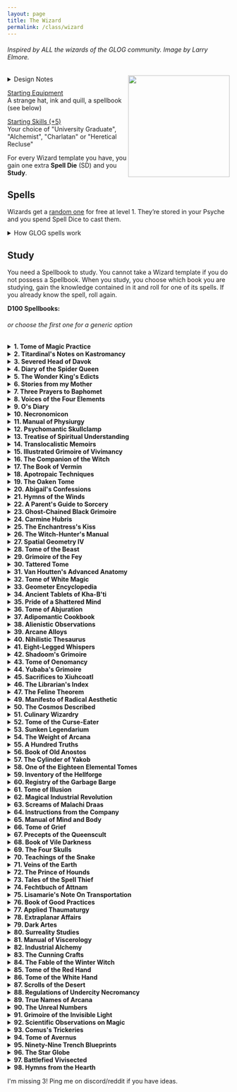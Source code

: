 ```yaml
---
layout: page
title: The Wizard
permalink: /class/wizard
---
```


###### Inspired by ALL the wizards of the GLOG community. Image by Larry Elmore.

<img align="right" width=230px src="https://images.squarespace-cdn.com/content/v1/5bd88db093a6320f071b1a50/1623279068059-0ATKUP72UNE2HHN5NUUD/Intro_Dragon114_Witch.jpg">

<details markdown="1">
<summary>Design Notes</summary>
Inspired by my templateless [Priest](/class/priest) class, I wanted to deconstruct the GLOG wizard into more edible bites for my players. This version does that by focusing on one concept only: spellbooks. It's also designed to easily blend with the exploration aspect of the game by allowing me to add spellbooks to dungeon loots and make them instantly desirable even if the party's wizard already has one. Most of all, it's my homage to what drew me to the GLOG to begin with: the literal hundreds of wizard classes! Most of the spellbooks described below are direct conversions of my favorites among them.

This class is more fun if the players can find spellbooks either in dungeons, libraries or by hunting wizards.

So how is this wizard different from the aforementioned priest? It sure does look identical! Well no. First, the wizard gains SD every level and can do whatever it wants with them, while the priest gains SD each time it matches a certain condition and can only cast each of its spells once per day. Second, the priest chooses a new sacrament at every level, while the wizard is stuck with its starting spellbook unless it finds new ones in its adventures. The wizard can also spend Treasures to study more spells even when they are not leveling up. In the end, the priest will have fewer spells, but a potentially unlimited amount of Spell Dice, while the wizard will have 4 Spell Dice and a potentially unlimited amount of spells. Multiclassing as a Priest and a Wizard is heretical.
</details>

<ins>Starting Equipment</ins><br>
A strange hat, ink and quill, a spellbook (see below)

<ins>Starting Skills (+5)</ins><br>
Your choice of "University Graduate", "Alchemist", "Charlatan" or "Heretical Recluse"

For every Wizard template you have, you gain one extra **Spell Die** (SD) and you **Study**. 

## Spells
Wizards get a [random one](/list/spells) for free at level 1. They’re stored in your Psyche and you spend Spell Dice to cast them.
<details markdown="1">
<summary>How GLOG spells work</summary>
<ins>Spell Dice (SD)</ins><br>
You get 1 per Wizard template. They are D6s.

Whenever you cast a spell, you choose how many SD to invest into it. The result of the spell depends on the number of [dice] and their [sum].

If a SD rolls a 1, 2 or 3, you don’t lose it. Otherwise, you lose it until you get a night of sleep. You can’t cast without SD.

Every time you roll doubles you get closer to *Catastrophe*.

<ins>Catastrophe</ins><br>
Every time you roll doubles you gain 1 *Doom Point*. Roll a D20. If you roll equal to or below your doom score, you trigger a [catastrophe](/list/spell-catastrophe). Triples give 3 Points, and Quadruples, 6 points.
</details>

## Study
You need a Spellbook to study. You cannot take a Wizard template if you do not possess a Spellbook. When you study, you choose which book you are studying, gain the knowledge contained in it and roll for one of its spells. If you already know the spell, roll again.

**D100 Spellbooks:**
###### or choose the first one for a generic option

<details markdown="1">
<summary><b>1. Tome of Magic Practice</b></summary>
&nbsp;&nbsp;&nbsp;&nbsp;&nbsp; *A mass-produced folio with chipped edges passed-down by students.*
- You receive an official license to practice magic in public.
- You can create candlelight from your fingertips.
- Roll 1D4, you gain the following spell: 1. [Maleficence](/2020/11/13/maleficence/), 2. [Second Sight](/2020/11/12/second-sight/), 3. [Shroud](/2020/11/13/shroud/), 4. [Thaumaturgy](/2020/11/13/thaumaturgy/)
</details>

<details markdown="1">
<summary><b>2. Titardinal's Notes on Kastromancy</b></summary>
&nbsp;&nbsp;&nbsp;&nbsp;&nbsp; *Loosely-bound notes and floor plans with love poems written in the margins.*
- Holds the deed of an abandoned tower in a location of the referee's choice.
- For each time you studied this book, you can recreate a dungeon trap you have overcome in a building you own.
- Roll 1D4, you gain the following spell: 1. [Kastromancy](/2020/11/13/kastromancy/), 2. [Portal](/2020/11/13/portal/), 3. [Possess Castle](/2020/11/13/possess-castle/), 4. [Voluminous Equivalence](/2020/11/13/voluminous-equivalence/)
###### *of [Sky-Blind Spire](http://blog.trilemma.com/2016/04/the-sky-blind-spire.html) fame.*
</details>

<details markdown="1">
<summary><b>3. Severed Head of Davok</b></summary>
&nbsp;&nbsp;&nbsp;&nbsp;&nbsp; *Cumbersome, horrible and gray. Like human features on an elephant's skull.*
- You can cause blood or other bodily fluids to appear on things by touching them. You can delay this appearance for up to an hour.
- You can feed one of your followers to Davok and gain as many bonus Spell Dice as times you have studied this book. These dice do not come back when used.
- Roll 1D4, you gain the following spell: 1. [Call of the Rat](/2020/11/12/call-of-the-animal/), 2. [Miasma](/2020/11/12/miasma/), 3. [Petition Davok](/2020/11/12/petition/), 4. [Pyrokinesis](/2020/11/13/pyrokinesis/)
###### *of [Lair of the Lamb](http://goblinpunch.blogspot.com/2020/04/lair-of-lamb-final.html) fame.*
</details>

<details markdown="1">
<summary><b>4. Diary of the Spider Queen</b></summary>
&nbsp;&nbsp;&nbsp;&nbsp;&nbsp; *Semi-translucent pages bound in black chitin. The text is embroidered*
- You can speak with spiders.
- Each time you study this book, you can produce a new silk piece of clothing. Each can be destroyed to succeed on a stealth, climb or dodge roll.
- Roll 1D4, you gain the following spell: 1. [Arachnomorph](/2020/11/12/animorph/), 2. [Bestow Spider Aspect](/2020/11/12/bestow-aspect/), 3. [Tarantella](/2020/11/12/tanrantella/), 4. [Web](/2020/11/12/web/)
###### *Inspired by [Marvels & Malisons](https://www.drivethrurpg.com/product/211911/Marvels--Malisons)'s Arachnomorphosis.*
</details>

<details markdown="1">
<summary><b>5. The Wonder King's Edicts</b></summary>
&nbsp;&nbsp;&nbsp;&nbsp;&nbsp; *Three slabs of pink marble engraved in tiny faded cuneiform.*
- You have learned to smell and detect the subtle fragrances of curses.
- For each time you studied this book, you can trap a curse you have overcome in a clay tablet. Breaking the tablet releases the curse upon the breaker.
- Roll 1D4, you gain the following spell: 1. [Amulet of the Open Hand](/2020/11/13/amulet-of-the-open-hand/), 2. [Heka Mirror](/2020/11/13/heka-mirror/), 3. [Seal of Retribution](/2020/11/13/seal-of-retribution/), 4. [Seal of the Wonder King](/2020/11/13/seal-of-the-wonder-king/)
###### *Inspired by [Marvels & Malisons](https://www.drivethrurpg.com/product/211911/Marvels--Malisons)'s Apotropaism.*
</details>

<details markdown="1">
<summary><b>6. Stories from my Mother</b></summary>
&nbsp;&nbsp;&nbsp;&nbsp;&nbsp; *Painted geese, children and frogs illustrate the cover. Pocket sized.*
- You become [skilled](/2020/11/09/base-rules/#stats--skills) (+5) in "Cooking".
- Each time you study this book, you learn the location of a hidden cabin in an area of your choice. One of Mother's friends lives there. They can provide shelter and trade potions.
- Roll 1D4, you gain the following spell: 1. [Sky-Blind Curse](/2020/11/13/curse-of-sky-blindness/), 2. [Steeped Stones](/2020/11/13/steeped-stones/), 3. [Tune of the Yondkin](/2020/11/13/tune-of-the-yondkind/), 4. [Witchmark](/2020/11/13/witchmark/)
###### *Inspired by [Marvels & Malisons](https://www.drivethrurpg.com/product/211911/Marvels--Malisons)'s Cunning Craft.*
</details>

<details markdown="1">
<summary><b>7. Three Prayers to Baphomet</b></summary>
&nbsp;&nbsp;&nbsp;&nbsp;&nbsp; *Dark leather bound in bronze. Penned in blood.*
- You can speak backward, a language only understood by exorcists and divine creatures.
- Each time you study this book, increase all of your skills by 1, or become skilled (+5) in a skill you don't know. However, any time you roll a 6 on any dice, you take 2 points of damage.
- Roll 1D4, you gain the following spell: 1. [Circle of Protection](/2020/11/12/circle-of-protection/), 2. [Conjure](/2020/11/12/conjure/), 3. [Death Contract](/2020/11/12/death-contract/), 4. [Petition](/2020/11/12/petition/)
###### *Inspired by [Wonders & Wickedness](https://www.drivethrurpg.com/product/145647/Wonder--Wickedness)'s Diabolism.*
</details>

<details markdown="1">
<summary><b>8. Voices of the Four Elements</b></summary>
&nbsp;&nbsp;&nbsp;&nbsp;&nbsp; *Adorned with four gems, its cover is made of gold.*
- You can politely ask dirt and water to leave clothes and hair, and can play wind instruments from afar.
- Each time you study this book, you increase your movement stat by 1 (up to 10).
- Roll 1D4, you gain the following spell: 1. [Pyrokinesis](/2020/11/13/pyrokinesis/), 2. [Rockspeech](/2020/11/13/rockspeech/), 3. [Seduce Water](/2020/11/13/seduce-water/), 4. [Stormspeech](/2020/11/13/stormspeech/)
###### *Inspired by [Wonders & Wickedness](https://www.drivethrurpg.com/product/145647/Wonder--Wickedness)'s Elementalism.*
</details>

<details markdown="1">
<summary><b>9. O's Diary</b></summary>
&nbsp;&nbsp;&nbsp;&nbsp;&nbsp; *Elegant in its lack of features. Brown leather. Locked.*
- You become [skilled](/2020/11/09/base-rules/#stats--skills) (+5) in "Ropes".
- Each time you study this book, you find new ways to attach objects and gain 1 inventory slot.
- Roll 1D4, you gain the following spell: 1. [A Rope Is Always Handy](/2020/11/13/a-rope-is-always-handy/), 2. [Length of a String](/2020/11/13/lenght-of-a-string/), 3. [Rope Bind](/2020/11/13/rope-bind/), 4. [The Rope Trick](/2020/11/13/the-rope-trick/)
###### *Inspired by [Marvels & Malisons](https://www.drivethrurpg.com/product/211911/Marvels--Malisons)'s Rope Tricks.*
</details>

<details markdown="1">
<summary><b>10. Necronomicon</b></summary>
&nbsp;&nbsp;&nbsp;&nbsp;&nbsp; *Obviously bound in human skin. Held shut by a skeletal hand.*
- Getting wounded does not make you fall unconscious. Medical care does not heal your Wounds.
- Each time you study this book, you remove 5 wounds from yourself.
- Roll 1D4, you gain the following spell: 1. [Death's Scythe](/2020/11/13/deaths-scythe/), 2. [Lichcrat](/2020/11/13/lichcraft/), 3. [Soul Transfer](/2020/11/13/souls-transfer/), 4. [Transmigration](/2020/11/13/transmigration/)
###### *Inspired by [Wonders & Wickedness](https://www.drivethrurpg.com/product/145647/Wonder--Wickedness)'s Necromancy.*
</details>

<details markdown="1">
<summary><b>11. Manual of Physiurgy</b></summary>
&nbsp;&nbsp;&nbsp;&nbsp;&nbsp; *Compiled by generations of midwives. Smells sweet.*
- You receive an official license to practice medicine.
- For each time you studied this book, you can succeed on one roll to help stabilize a [dying friend](/2020/11/09/base-rules/#dying--healing).
- Roll 1D4, you gain the following spell: 1. [Milk and Honey](/2020/11/13/milk-and-honey/), 2. [Poppy's Milk](/2020/11/13/poppys-milk/), 3. [Potpourri](/2020/11/13/potpourri/), 4. [Salvific Apport](/2020/11/13/salvific-apport/)
###### *Inspired by [Marvels & Malisons](https://www.drivethrurpg.com/product/211911/Marvels--Malisons)'s Physiurgy.*
</details>

<details markdown="1">
<summary><b>12. Psychomantic Skullclamp</b></summary>
&nbsp;&nbsp;&nbsp;&nbsp;&nbsp; *Metallic and cold headband. Text projected in the mind.*
- You can communicate telepathically with people you can see. Works one way only.
- Each time you study this book, choose a mundane item in your inventory. You can create an invisible, psychic, remotely controlled version of it once per day for 10 minutes.
- Roll 1D4, you gain the following spell: 1. [Command](/2020/11/13/command/), 2. [Comprehension](/2020/11/13/comprehension/), 3. [Fascinating Gaze](/2020/11/13/fascinating-gaze/), 4. [Telekinetic Burst](/2020/11/13/telekinetic-burst/)
###### *Inspired by [Wonders & Wickedness](https://www.drivethrurpg.com/product/145647/Wonder--Wickedness)'s Psychomancy.*
</details>

<details markdown="1">
<summary><b>13. Treatise of Spiritual Understanding</b></summary>
&nbsp;&nbsp;&nbsp;&nbsp;&nbsp; *Salmon-pink and trimmed in iridescent metal. Perfectly square.*
- You sleep with your eyes open.
- For each time you studied this book, you gain one extra SD while you are drugged or poisoned.
- Roll 1D4, you gain the following spell: 1. [Astral Projection](/2020/11/13/astral-projection/), 2. [Conduit](/2020/11/13/conduit/), 3. [Reality Shift](/2020/11/13/reality-shift/), 4. [Second Sight](/2020/11/12/second-sight/)
###### *Inspired by [Wonders & Wickedness](https://www.drivethrurpg.com/product/145647/Wonder--Wickedness)'s Spiritualism.*
</details>

<details markdown="1">
<summary><b>14. Translocalistic Memoirs</b></summary>
&nbsp;&nbsp;&nbsp;&nbsp;&nbsp; *The size of a medallion. Opens as big as a grimoire.*
- You know from sight if a portal leads nearby, far, or to another dimension.
- Each time you study this book, note the location. You can make a 1 hour ritual to teleport you and ten people holding your hands back there once.
- Roll 1D4, you gain the following spell: 1. [Transmit Breath](/2020/11/13/transmit-breath/), 2. [Revisitation](/2020/11/13/revisitation/), 3. [Recall](/2020/11/13/recall/), 4. [Spatial Coincidence](/2020/11/13/spatial-coincidence/)
###### *Inspired by [Wonders & Wickedness](https://www.drivethrurpg.com/product/145647/Wonder--Wickedness)'s Translocation.*
</details>

<details markdown="1">
<summary><b>15. Illustrated Grimoire of Vivimancy</b></summary>
&nbsp;&nbsp;&nbsp;&nbsp;&nbsp; *A frog's skin is stretched across the cover. Crudely bound.*
- You become [skilled](/2020/11/09/base-rules/#stats--skills) (+5) in "Biology". You gain a pet of your choice no bigger than a cat.
- For each time you studied this book, if you have a pet, you can give it a feature from another mundane animal.
- Roll 1D4, you gain the following spell: 1. [Genoplasm](/2020/11/13/genoplasm/), 2. [Totem](/2020/11/13/totem/), 3. [Transcendence](/2020/11/13/transcendence/), 4. [Vitalize](/2020/11/13/vitalize/)
###### *Inspired by [Wonders & Wickedness](https://www.drivethrurpg.com/product/145647/Wonder--Wickedness)'s Vivimancy.*
</details>

<details markdown="1">
<summary><b>16. The Companion of the Witch</b></summary>
&nbsp;&nbsp;&nbsp;&nbsp;&nbsp; *Two cat eyes open from the cover when the book is held.*
- Roll a [random spell](/list/spells). It becomes your sentient familiar in the shape of any tiny creature you like. That creature is now part of your entourage and can cast itself with 1 SD once per Day. You don’t know the spell yourself, but you can always lend some of your SD to your familiar to boost its power. Be careful! You share your Doom points with it. <br><br>Your familiar has 1 HP per Wizard template you have and is immune to one type of damage of your choice. Its stats are similar to a cat’s. When you create it, you decide if it will be able to breathe underwater, fly, or use objects. If your familiar would die, your spell is lost forever.
</details>

<details markdown="1">
<summary><b>17. The Book of Vermin</b></summary>
&nbsp;&nbsp;&nbsp;&nbsp;&nbsp; *Rotten and stained. Cockroaches crawl out of its pages.*
- You can send an insect to investigate an adjacent room even through locked doors. It will come back 10 minutes later with a sensory description of the floor.
- Each time you study this book, you can add a small swarm of vermin in your inventory. It can't fight but will obey your command.
- Roll 1D4, you gain the following spell: 1. [Cordyceps Apotheosis](/2020/11/12/cordiceps-apotheosis/), 2. [Silky Spinneret](/2020/11/12/silky-spinneret/), 3. [Venomous Fangs](/2020/11/12/venomous-fangs/), 4. [Call of the Maggots](/2020/11/12/call-of-the-animal/)
###### *Inspired by [Marvels & Malisons](https://www.drivethrurpg.com/product/211911/Marvels--Malisons)'s Arachnomorphosis.*
</details>

<details markdown="1">
<summary><b>18. Apotropaic Techniques
</b></summary>
&nbsp;&nbsp;&nbsp;&nbsp;&nbsp; *Dedicated to Bilfred who just wouldn't die.*
- You can give yourself Doom Points to modify a D20 roll by the same amount.
- Each time you study this book, you lose 4 Doom Points.
- Roll 1D4, you gain the following spell: 1. [Karmic Retribution](/2020/11/13/karmic-retribution/), 2. [Scapegoat](/2020/11/13/scapegoat/), 3. [The Ten Wards](/2020/11/13/the-ten-wards/), 4. [Writ of the Underworld](/2020/11/13/writ-of-the-underworld/)
###### *Inspired by [Marvels & Malisons](https://www.drivethrurpg.com/product/211911/Marvels--Malisons)'s Apotropaism.*
</details>

<details markdown="1">
<summary><b>19. The Oaken Tome
</b></summary>
&nbsp;&nbsp;&nbsp;&nbsp;&nbsp; *Cover of bark. Pages of woven leaves.*
- You can revitalize 1 square-foot of plants per hour.
- Each time you study this book, choose an animal species. Animals of that type wont attack you anymore except in self defense.
- Roll 1D4, you gain the following spell: 1. [Bramble Burrow](/2020/11/13/bramble-burrow/), 2. [Druidcraft](/2020/11/13/druidcraft/), 3. [Old Rune](/2020/11/13/old-rune/), 4. [Floral Salvage](/2020/11/13/floral-salvage/)
###### *Inspired by [Wonders & Wickedness](https://www.drivethrurpg.com/product/145647/Wonder--Wickedness) and the [Elf from Coins & Scrolls](https://coinsandscrolls.blogspot.com/2017/05/osr-elves-and-elf-wizards.html).*
</details>

<details markdown="1">
<summary><b>20. Abigail's Confessions
</b></summary>
&nbsp;&nbsp;&nbsp;&nbsp;&nbsp; *Burned like its author, yet somewhat still readable.*
- You cannot be burned by flames smaller than a bonfire.
- Each time you study this book, choose a sin. No mortal can see that sin in your personality.
- Roll 1D4, you gain the following spell: 1. [Bind](/2020/11/12/bind/), 2. [Illusion of Youth](/2020/11/12/illusion-of-youth/), 3. [Red Hands of Wrath](/2020/11/12/red-hands-of-wrath/), 4. [Zizanny](/2020/11/12/zizanny/)
###### *Inspired by [Wonders & Wickedness](https://www.drivethrurpg.com/product/145647/Wonder--Wickedness)'s Diabolism and the Warlock from [Oblidisideryptch](https://oblidisideryptch.blogspot.com/2019/03/osr-class-warlock.html).*
</details>

<details markdown="1">
<summary><b>21. Hymns of the Winds
</b></summary>
&nbsp;&nbsp;&nbsp;&nbsp;&nbsp; *Pale blue. Its pages scatter to the wind while open yet find their way back in when you close it.*
- You can push objects not heavier than a helmet from afar.
- For each time you studied this book, you can narrowly avoid one encounter of your choice while piloting a wind-powered or flying vehicle.
- Roll 1D4, you gain the following spell: 1. [Chariot of Air](/2020/11/13/chariot-of-air/), 2. [Stormspeech](/2020/11/13/stormspeech/), 3. [Wind Barrier](/2020/11/13/wind-barrier/), 4. [Wind Salvation](/2020/11/13/wind-salvation/)
###### *Inspired by [Wonders & Wickedness](https://www.drivethrurpg.com/product/145647/Wonder--Wickedness)'s Elementalism.*
</details>

<details markdown="1">
<summary><b>22. A Parent's Guide to Sorcery
</b></summary>
&nbsp;&nbsp;&nbsp;&nbsp;&nbsp; *Dark blue linen cover. The author is disillusioned.*
- You can clean 5 square feet instantly every 10 minutes.
- Each time you study this book, choose an object or a creature not bigger than a small child. It is protected from harm as long as it is in your inventory.
- Roll 1D4, you gain the following spell: 1. [Pack Neatly](/2020/11/13/pack-neatly/), 2. [Pinky Knot](/2020/11/13/pinky-knot/), 3. [The Cat's Cradle](/2020/11/13/the-cats-cradle/), 4. [Universal Knot](/2020/11/13/universal-knot/)
###### *Inspired by [Marvels & Malisons](https://www.drivethrurpg.com/product/211911/Marvels--Malisons)'s Rope Tricks.*
</details>

<details markdown="1">
<summary><b>23. Ghost-Chained Black Grimoire</b></summary>
&nbsp;&nbsp;&nbsp;&nbsp;&nbsp; *Dedicated to Shadrakul's post-mortem apprentice.*
- You can interrogate the spirit of a creature who died after the last dawn. It will answer 4 different questions, none of which will make sense.
- Each time you study this book, the number of answers that will make sense when you interrogate a spirit increases by 1.
- Roll 1D4, you gain the following spell: 1. [Death Mask](/2020/11/13/death-mask/), 2. [Finger of Death](/2020/11/13/finger-of-death/), 3. [Ghost Orchestra](/2020/11/13/ghost-orchestra/), 4. [Occult Consultation](/2020/11/13/occult-consultation/)
###### *Inspired by [Wonders & Wickedness](https://www.drivethrurpg.com/product/145647/Wonder--Wickedness) and the [Lair of the Lamb](http://goblinpunch.blogspot.com/2020/04/lair-of-lamb-final.html).*
</details>

<details markdown="1">
<summary><b>24. Carmine Hubris</b></summary>
&nbsp;&nbsp;&nbsp;&nbsp;&nbsp; *Black velvet. Opened by wiping a droplet of blood on it.*
- You can shape blood like clay.
- Each time you study this book, increase your HP by 1.
- Roll 1D4, you gain the following spell: 1. [Blood Scabbard](/2020/11/13/blood-scabbard/), 2. [Death unto Life](/2020/11/13/death-unto-life/), 3. [Last Oath](/2020/11/13/last-oath/), 4. [Vascular Draining](/2020/11/13/vascular-draing/)
###### *Inspired by [Marvels & Malisons](https://www.drivethrurpg.com/product/211911/Marvels--Malisons)'s Physiurgy.*
</details>

<details markdown="1">
<summary><b>25. The Enchantress's Kiss</b></summary>
&nbsp;&nbsp;&nbsp;&nbsp;&nbsp; *A golden snake crawls elegantly on its red velvet cover.*
- You can change your features at will superficially. This effect cannot go beyond what makeup and a wig could do.
- Each time you study this book, gain a new [follower](https://coinsandscrolls.blogspot.com/2017/06/osr-table-of-camp-followers.html).
- Roll 1D4, you gain the following spell: 1. [Bewitch](/2020/11/13/bewitch/), 2. [Dust of the Sandman](/2020/11/13/dust-of-the-sandman/), 3. [Empathic Vessel](/2020/11/13/empathic-vessel/), 4. [Hallucinogenesis](/2020/11/13/hallucinogenesis/)
###### *Inspired by [Wonders & Wickedness](https://www.drivethrurpg.com/product/145647/Wonder--Wickedness)'s Psychomancy.*
</details>

<details markdown="1">
<summary><b>26. The Witch-Hunter's Manual</b></summary>
&nbsp;&nbsp;&nbsp;&nbsp;&nbsp; *Heavy, reinforced with cold iron, covered in wards.*
- You can trade wizard heads in exchange for a [Valuables and Treasure](/2020/11/10/extra-rules/#treasures) in town. Depending on their reputation.
- Each time you study this book, you gain the location of a mad wizard.
- Roll 1D4, you gain the following spell: 1. [Ethereal Boundary](/2020/11/13/ethereal-boundary/), 2. [Hekaphage](/2020/11/13/hekaphage/), 3. [Plasmic Key](/2020/11/13/plasmic-key/), 4. [Second Sight](/2020/11/12/second-sight/)
###### *Inspired by [Wonders & Wickedness](https://www.drivethrurpg.com/product/145647/Wonder--Wickedness)'s Spiritualism.*
</details>

<details markdown="1">
<summary><b>27. Spatial Geometry IV</b></summary>
&nbsp;&nbsp;&nbsp;&nbsp;&nbsp; *Dodecahedron that unfolds in blocks of text.*
- You can draw things in the air with your finger. The drawing lasts 10 minutes.
- Each time you study this book, choose a mundane object in your inventory, you can fold it magically into a tiny size that doesn’t take space.
- Roll 1D4, you gain the following spell: 1. [Disconnection](/2020/11/13/disconnection/), 2. [Levitation](/2020/11/13/levitation/), 3. [Sturdy Circle](/2020/11/13/sturdy-circle/), 4. [Fold Space](/2020/11/13/fold-space/)
###### *Inspired by [Wonders & Wickedness](https://www.drivethrurpg.com/product/145647/Wonder--Wickedness)'s Translocation.*
</details>

<details markdown="1">
<summary><b>28. Tome of the Beast</b></summary>
&nbsp;&nbsp;&nbsp;&nbsp;&nbsp; *Furry and toothy. Growls when touched.*
- Your unarmed strike inflicts 1D4 damage.
- Each time you study this book, choose a creature species. You can smell it.
- Roll 1D4, you gain the following spell: 1. [Bloodlust](/2020/11/13/bloodlust/), 2. [Indolence](/2020/11/13/indolence/), 3. [Quickening](/2020/11/13/quickening/), 4. [Ravening](/2020/11/13/ravening/)
###### *Inspired by [Wonders & Wickedness](https://www.drivethrurpg.com/product/145647/Wonder--Wickedness)'s Translocation.*
</details>

<details markdown="1">
<summary><b>29. Grimoire of the Fey</b></summary>
&nbsp;&nbsp;&nbsp;&nbsp;&nbsp; *Overly intricate cover of vines and leaves. Musical.*
- You are immune to being charmed, except by people who know your real name.
- Each time you study this book, invent a one-sentence fact about yourself. It becomes true, but only in the fey world, as interpreted by the wicked referee.
- Roll 1D4, you gain the following spell: 1. [Fey Ring](/2020/11/13/fey-ring/), 2. [Mirror Road](/2020/11/13/mirror-road/), 3. [Gleam](/2020/11/12/gleam/), 4. [Speak with Birds](/2020/11/13/speak-with-birds/)
</details>

<details markdown="1">
<summary><b>30. Tattered Tome</b></summary>
&nbsp;&nbsp;&nbsp;&nbsp;&nbsp; *Seems the possession of an unfortunate adventuring wizard.*
- You can lick an object to know if it is magical.
- Each time you study this book, you learn the location of a dungeon.
- Learn a [random spell](/list/spells). You can only learn 3 spells from this book.
</details>

<details markdown="1">
<summary><b>31. Van Houtten's Advanced Anatomy</b></summary>
&nbsp;&nbsp;&nbsp;&nbsp;&nbsp; *Gruesome in its illustrations. Covered in stains, otherwise elegant and academic.*
- You can take 1 hour to transfer as many Wounds from an ally as you like to yourself.
- Each time you study this book, you can swap bodies with a follower.
- Roll 1D4, you gain the following spell: 1. [Life Channel](/2020/11/13/life-channel/), 2. [Living Gate](/2020/11/13/living-gate/), 3. [Restore](/2020/11/13/restore/), 4. [Watching Heads](/2020/11/13/watching-heads/)
</details>

<details markdown="1">
<summary><b>32. Tome of White Magic</b></summary>
&nbsp;&nbsp;&nbsp;&nbsp;&nbsp; *Bearing the mark of the secret order. Lined with gold and twine.*
- You can sense if your friends are in danger.
- For each time you studied this book, you can call a giant eagle. It will arrive after 1 hour and transport you to a destination of your choice that is up to 3 days away by foot. You can be back within the day if you want.
- Roll 1D4, you gain the following spell: 1. [Covenant](/2020/11/12/covenant/), 2. [Deliver from Malison](/2020/11/13/deliver-from-malison/), 3. [Blackstaff](/2020/11/13/blackstaff/), 4. [Watching Heads](/2020/11/13/watching-heads/)
</details>

<details markdown="1">
<summary><b>33. Geometer Encyclopedia</b></summary>
&nbsp;&nbsp;&nbsp;&nbsp;&nbsp; *A compass is embedded in the cover. The text is on a grid*
- As long as you carry no iron, your SD return to your pool on a roll of 1 to 4.
- Each time you study this book, choose a type of object or natural phenomenon and a quality. You have an encyclopedic knowledge of the object relating to the quality.
- Roll 1D4, you gain the following spell: 1. [Command Iron](/2020/11/13/command-iron/), 2. [Magnetic Fissure](/2020/11/13/magnetic-fissure/), 3. [Moonlust](/2020/11/13/moon-lust/), 4. [Star Map](/2020/11/13/star-map/)
###### *Inspired by Coins and Scrolls [Geometer Wizard](https://coinsandscrolls.blogspot.com/2019/10/osr-class-geometer-wizard.html).*
</details>

<details markdown="1">
<summary><b>34. Ancient Tablets of Kha-B'ti</b></summary>
&nbsp;&nbsp;&nbsp;&nbsp;&nbsp; *Hieroglyphed. The size of a palm. They perfectly stack together.*
- Each time you gain a Doom Point, recover one SD.
- For each time you studied this book, you can predict when one natural disaster will hit. At the end of a session, tell the referee. The next time you play, disaster will hit where you are.
- Roll 1D4, you gain the following spell: 1. [Dust to Water](/2020/11/13/dust-to-water/), 2. [Serpent's Kiss](/2020/11/13/serpents-kiss/), 3. [Subterranean Gullet](/2020/11/13/subterranean-gullet/), 4. [Soul Harvest](/2020/11/13/soul-harvest/)
</details>

<details markdown="1">
<summary><b>35. Pride of a Shattered Mind</b></summary>
&nbsp;&nbsp;&nbsp;&nbsp;&nbsp; *Mad ramblings scribbled on loose sheets and the cold assessments of an observer.*
- Creatures who peek into your mind must save vs fear.
- Each time you study this book, gain a new [follower](https://coinsandscrolls.blogspot.com/2017/06/osr-table-of-camp-followers.html). It cannot speak coherently nor resist your spells.
- Roll 1D4, you gain the following spell: 1. [Dominate](/2020/11/13/dominate/), 2. [Geas](/2020/11/13/geas/), 3. [Plasmic Manipulation](/2020/11/13/plasmic-manipulation/), 4. [Poltergeist](/2020/11/13/poltergeist/)
</details>

<details markdown="1">
<summary><b>36. Tome of Abjuration</b></summary>
&nbsp;&nbsp;&nbsp;&nbsp;&nbsp; *Wool cover. Protected by a silver lock.*
- You can stretch a strand of your hair across a threshold. You'll receive a mental alarm sufficient to wake you up if the hair is crossed.
- Each time you study this book, you can create a token with one of your spells copied in it. It has one use and you can give it to others.
- Roll 1D4, you gain the following spell: 1. [Against Prying Eyes](/2020/11/13/against-prying-eyes/), 2. [Deflection](/2020/11/13/deflection/), 3. [Return to Sender](/2020/11/13/return-to-sender/), 4. [Stasis](/2020/11/13/stasis/)
###### *From Semiurge's [Abjuration Wizard](https://archonsmarchon.blogspot.com/2021/04/glog-class-abjurer-wizard.html)!*
</details>

<details markdown="1">
<summary><b>37. Adipomantic Cookbook</b></summary>
&nbsp;&nbsp;&nbsp;&nbsp;&nbsp; *Twice bigger than expected. Soaked in juices like an old cutting board.*
- Each SD you have takes 1 inventory slot (as a layer of fat) when not spent. You have +1 HP per unspent SD.
- You can spend a SD to give you advantage on any strength or melee related roll.
- Roll 1D4, you gain the following spell: 1. [Aura of Warmth](/2020/11/13/aura-of-warmth/), 2. [Belly Drum](/2020/11/13/belly-drum/), 3. [Caloric Burn](/2020/11/13/caloric-burn/), 4. [Make Delicious](/2020/11/13/make-delicious/)
###### *From Throne of Salt's [Adipomancer](http://throneofsalt.blogspot.com/2018/02/class-adipomancer.html)!*
</details>

<details markdown="1">
<summary><b>38. Alienistic Observations</b></summary>
&nbsp;&nbsp;&nbsp;&nbsp;&nbsp; *Bloodstained. Has turned all its readers mad.*
- Your eyes have stalks that can be extended 10'.
- While standing in the corner of a room, you are also standing in as many other corners of the room as times you studied this book.
- Roll 1D4, you gain the following spell: 1. [Lengthen](/2020/11/13/lengthen/), 2. [Meat Hive](/2020/11/13/meat-hive/), 3. [Stone to Teeth](/2020/11/13/stone-to-teeth/), 4. [Unspeakable Speech](/2020/11/13/unspeakable-speech/)
###### *From Numbers Aren't Real's [Alienist](https://archonsmarchon.blogspot.com/2021/04/glog-class-abjurer-wizard.html)!*
</details>

<details markdown="1">
<summary><b>39. Arcane Alloys</b></summary>
&nbsp;&nbsp;&nbsp;&nbsp;&nbsp; *Rolls of tanned skin painted with rust.*
- You can consume a metallic object no smaller than a dagger as you cast a spell to recuperate your SD on a roll of 1-5.
- You can take 10 minutes to transform alcohol and a metallic object no smaller than a dagger into an incendiary charge (1D6). It burns as many rounds as the number of times you have studied this book.
- Roll 1D4, you gain the following spell: 1. [Command Iron](/2020/11/13/command-iron/), 2. [Magnetic Fissure](/2020/11/13/magnetic-fissure/), 3. [Metallic Sensibility](/2020/11/13/metallic-sensibility/), 4. [Trap Lightning](/2020/11/13/trap-lightning/)
###### *From Throne of Salt's [Allomancer](http://throneofsalt.blogspot.com/2018/05/class-allomancer.html)!*
</details>

<details markdown="1">
<summary><b>40. Nihilistic Thesaurus</b></summary>
&nbsp;&nbsp;&nbsp;&nbsp;&nbsp; *Black featureless cover, but people in style <i>know</i>. Extremely verbose.*
- By closing your eyes, you can nullify as many of your senses as you wish.
- Each time you study this book, choose an object in your inventory. Now think about the *idea* of that object. Transform that object into anything that would still match the *idea* of that object.
- Roll 1D4, you gain the following spell: 1. [Absolute Reality](/2020/11/13/absolute-reality/), 2. [Flower War](/2020/11/13/flower-war/), 3. [Metaphorical Edge](/2020/11/13/metaphorical-edge/), 4. [Palace of Thorns](/2020/11/13/palace-of-thorns/)
###### *From The Lovely Dark's [Anti Mage](https://thelovelydark.blogspot.com/2019/02/the-anti-wizard.html)!*
</details>

<details markdown="1">
<summary><b>41. Eight-Legged Whispers</b></summary>
&nbsp;&nbsp;&nbsp;&nbsp;&nbsp; *Like a cocoon with 4 beady eyes that you unravel.*
- You have a pet spider the size of your hand (0 HP).
- Each time you study this book, you can either resurrect your pet spider or give it an additional HD and increase its size. At 3 HD you can ride it like a horse.
- Roll 1D4, you gain the following spell: 1. [Arachnophobia](/2020/11/13/arachnophobia/), 2. [Bubble Helmet](/2020/11/13/bubble-coat/), 3. [Pass Without Trace](/2020/11/13/pass-without-trace/), 4. [Venom Bullet](/2020/11/13/venom-bullet/)
###### *From Remixes and Revelations's [Spider Wizard](http://www.remixesandrevelations.com/2021/03/osr-spider-wizard.html)!*
</details>

<details markdown="1">
<summary><b>42. Shadoom's Grimoire</b></summary>
&nbsp;&nbsp;&nbsp;&nbsp;&nbsp; *Grinning teeth are drawn on the cover, an ass on the back. Sometimes screams.*
- You can speak with monkeys.
- Each time you study this book, gain two new [followers](https://coinsandscrolls.blogspot.com/2017/06/osr-table-of-camp-followers.html), except they are baboons in costumes. They can't speak, but can climb and throw things. Each count as 0.5 followers.
- Roll 1D4, you gain the following spell: 1. [Call of the Baboon](/2020/11/12/call-of-the-animal/), 2. [Elevate Beast](/2020/11/13/elevate-beast/), 3. [Possess Pet](/2020/11/13/possess-pet/), 4. [Shadoom's Serpication](/2020/11/13/shadooms-serpication/)
###### *From Goblin Punch's [Baboonist](https://goblinpunch.blogspot.com/2019/07/new-wizard-baboonist.html)!*
</details>

<details markdown="1">
<summary><b>43. Tome of Oenomancy</b></summary>
&nbsp;&nbsp;&nbsp;&nbsp;&nbsp; *Must have been white before, now deep burgundy. Doesn't make much sense.*
- SD return to your pool on a roll of 1 to 4 when drunk, they don’t when sober.
- Each time you study this book, you brew six bottles of alcohol of your design.
- Roll 1D4, you gain the following spell: 1. [Aura of Intoxication](/2020/11/13/aura-of-intoxication/), 2. [Explode Alcohol](/2020/11/13/explode-alcohol/), 3. [Summon Party](/2020/11/13/summon-party/), 4. [Water to Wine](/2020/11/13/water-to-wine/)
###### *From Meandering Banter's [Beeromancer](https://meanderingbanter.blogspot.com/2019/06/narcomancer-beeromancer.html)!*
</details>

<details markdown="1">
<summary><b>44. Yubaba's Grimoire</b></summary>
&nbsp;&nbsp;&nbsp;&nbsp;&nbsp; *Walks on furry cat legs. Affectionate with you only.*
- If someone makes a bargain with you and breaks it, you instantly know about it.
- Each time you study this book, you can transform into your witch form for an extra 10 minutes per day. Decide your form when you first study this book, it has the shape of an animal with your size and head and a) double your running speed, b) a flying speed, c) a swimming speed, d) a digging speed, e) can squeeze in holes the size of your head. You cannot use equipment while in this form, and if you have studied this book four times, it has no duration limit.
- Roll 1D4, you gain the following spell: 1. [Bewitch](/2020/11/13/bewitch/), 2. [Dream Eater](/2020/11/13/dream-eater/), 3. [Scry](/2020/11/13/scry/), 4. [Shrivel](/2020/11/13/shrivel/)
###### *From Coins and Scrolls's [Animist](https://coinsandscrolls.blogspot.com/2017/06/osr-animist-wizards.html)!*
</details>

<details markdown="1">
<summary><b>45. Sacrifices to Xiuhcoatl</b></summary>
&nbsp;&nbsp;&nbsp;&nbsp;&nbsp; *Heavily engraved and painted greenstone tablets.*
- You regenerate 1 HP every hour.
- You can take as much damage as times you've studied this book when casting a spell and add as much to its [sum], or alternatively crush a fresh heart for the same benefits.
- Roll 1D4, you gain the following spell: 1. [Blood Thrall](/2020/11/13/blood-thrall/), 2. [Sacrifice to the Sun](/2020/11/13/sacrifice-to-the-sun/), 3. [Speak with Blood](/2020/11/13/speak-with-blood/), 4. [Curse of the Jaguars](/2020/11/13/swarm-of-jaguars/)
###### *From Unlawful Games's [Blood Aspirant](https://unlawfulgames.blogspot.com/2019/08/glog-blood-aspirant.html)!*
</details>

<details markdown="1">
<summary><b>46. The Librarian's Index</b></summary>
&nbsp;&nbsp;&nbsp;&nbsp;&nbsp; *As big as a tombstone. Cumbersome. Earmarked and dusty.*
- You can use books as weapons (1D8).
- Each time you study this book, choose a spell you or another wizard currently with you know. You find a spell scroll of another random spell in the same [magic school](/list/spells). (ctrl+f is your friend!)
- Roll 1D4, you gain the following spell: 1. [Animate Book](/2020/11/13/animate-book/), 2. [Edit Spell](/2020/11/13/edit-spell/), 3. [Enforce Trope](/2020/11/13/enforce-trope/), 4. [Silence](/2020/11/13/silence/)
###### *From A Blasted Cratered Land's [Book Wizard](https://crateredland.blogspot.com/2019/07/pay-your-late-fees-book-wizard.html)!*
</details>

<details markdown="1">
<summary><b>47. The Feline Theorem</b></summary>
&nbsp;&nbsp;&nbsp;&nbsp;&nbsp; *Small notebook. The original owner's name has been scratched.*
- You take half damage from falling.
- Each time you study this book, you gain a pet cat.
- Roll 1D4, you gain the following spell: 1. [Cat Senses](/2020/11/13/cat-senses/), 2. [Contortion](/2020/11/13/contorsion/), 3. [Feline Reflexes](/2020/11/13/feline-reflexes/), 4. [Nine Lives](/2020/11/12/nine-lives/)
###### *From the Library of Attnam's [Cat Wizard](https://attnam.blogspot.com/2019/01/class-cat-wizard.html)!*
</details>

<details markdown="1">
<summary><b>49. Manifesto of Radical Aesthetic</b></summary>
&nbsp;&nbsp;&nbsp;&nbsp;&nbsp; *Iridescent. Fashion of the time that will find academic respect two decades later.*
- You can convince others of the worthiness and inherent artistic value of virtually anything so long as you don’t stop talking. CHA test every ten minutes to keep your audience engaged.
- Each time you study this book, you can alter the flavor of one spell you know to anything you would like. It does not change the spell's mechanical effect, but when cast by you, you can alter the [sum] by 1 point.
- Roll 1D4, you gain the following spell: 1. [Animate Scribble](/2020/11/13/animate-scribble/), 2. [Chiaroscuro](/2020/11/13/chiaroscuro/), 3. [Surreal Form](/2020/11/13/surreal-form/), 4. [Turn to Art](/2020/11/13/turn-to-art/)
###### *From A Blasted Cratered Land's [Chromatomancer](https://crateredland.blogspot.com/2019/09/chromatomancy-colors-of-magic.html)!*
</details>

<details markdown="1">
<summary><b>50. The Cosmos Described</b></summary>
&nbsp;&nbsp;&nbsp;&nbsp;&nbsp; *Written in gold on dark blue pages. Always cold to the touch.*
- You know astral morse code and can make a star seem to blink in the sky. Often used to communicate across continents. You can pilot spelljammers.
- Each time you study this book, roll a [random astral landscape](/pages/fantasylandgenerator/) and note it. You can take 1 hour to tinker with any pre-existing portal to lead there once.
- Roll 1D4, you gain the following spell: 1. [All Things Adjacent](/2020/11/13/all-things-adjacent/), 2. [Calculate Probability](/2020/11/13/calculate-probability/), 3. [Focus Light](/2020/11/13/focus-light/), 4. [Teleportation](/2020/11/13/teleportation/)
###### *From Remixes and Revelations's [Cosmomancer](http://www.remixesandrevelations.com/2017/10/osr-cosmomancer-scholars-of-stars.html)!*
</details>

<details markdown="1">
<summary><b>51. Culinary Wizardry</b></summary>
&nbsp;&nbsp;&nbsp;&nbsp;&nbsp; *The portrait of a joyous chef is engraved on the cover. This is the third edition.*
- You can add flavors to things you touch.
- Each time you study this book, choose an object. Provided you have cooking tools, you can make edible rations out of this object.
- Roll 1D4, you gain the following spell: 1. [Animate Food](/2020/11/13/animate-food/), 2. [Chef's Intention](/2020/11/13/chefs-intention/), 3. [Grease](/2020/11/13/grease/), 4. [Make Delicious](/2020/11/13/make-delicious/)
###### *From Remixes and Revelations's [Culinary Wizard](http://www.remixesandrevelations.com/2019/08/osr-culinary-wizard-and-cibopath.html)!*
</details>

<details markdown="1">
<summary><b>52. Tome of the Curse-Eater</b></summary>
&nbsp;&nbsp;&nbsp;&nbsp;&nbsp; *The old gray book is bound in chains. Perpetually dusty.*
- You can take 1 SD from an adjacent wizard’s pool and add it to your spell. They know you have done this. On a roll of 1 to 3, the MD returns to their pool (as normal). If the MD does not return, you can choose to either heal the wizard for 1D6 HP or inflict 1D6 magic damage.
- Each time you study this book, you gain an incurable wound. When you do, choose a person. You take all their sins upon yourself and remove all curses from them.
- Roll 1D4, you gain the following spell: 1. [Death Ward](/2020/11/13/death-ward/), 2. [Deliver from Malison](/2020/11/13/deliver-from-malison/), 3. [Choke Flames](/2020/11/13/choke-flames/), 4. [Fingerbreaker](/2020/11/13/fingerbreaker/)
###### *From Coins and Scrolls's [Curse-Eater Wizard](https://coinsandscrolls.blogspot.com/2019/10/osr-class-curse-eater-wizard.html)!*
</details>

<details markdown="1">
<summary><b>53. Sunken Legendarium</b></summary>
&nbsp;&nbsp;&nbsp;&nbsp;&nbsp; *Encrusted with barnacles. Pungent.*
- You can write with your fingertip, producing ink as you write.
- You can hold your breath an additional 10 minutes for each time you have studied this book.
- Roll 1D4, you gain the following spell: 1. [Bestow Octopus Aspect](/2020/11/12/bestow-aspect/), 2. [Draw Depth](/2020/11/13/draw-depth/), 3. [Inkspray](/2020/11/13/inkspray/), 4. [Tentacle Arm](/2020/11/13/tentacle-arm/)
###### *From the Library of Attnam's [Deep Mage](https://attnam.blogspot.com/2018/07/class-deep-mage.html)!*
</details>

<details markdown="1">
<summary><b>54. The Weight of Arcana</b></summary>
&nbsp;&nbsp;&nbsp;&nbsp;&nbsp; *Green book. Extremely heavy for everyone else, light as a feather for you.*
- You can hover at a distance of an inch from solid ground. Your passing still produces obvious noise (creaking of wooden floorboards, etc.).
- Every time you study this book, permanently change the weight of one object in your inventory as you want.
- Roll 1D4, you gain the following spell: 1. [Stone Skin](/2020/11/13/stone-skin/), 2. [Change Mass](/2020/11/13/change-mass/), 3. [Hollow Bones](/2020/11/13/hollow-bones/), 4. [Disconnection](/2020/11/13/disconnection/)
###### *From the Man with a Hammer's [Densomancer](https://themanwithahammer.blogspot.com/2019/12/glog-wizard-densomancer.html)!*
</details>

<details markdown="1">
<summary><b>55. A Hundred Truths</b></summary>
&nbsp;&nbsp;&nbsp;&nbsp;&nbsp; *A golden lidless eye in a pyramid is engraved in the white cover. The book decides which page it opens at.*
- You can see spirits. This has multiple uses: invisible creatures are visible to you as faintly glowing outlines; angels, demons and ghosts are translucent but visible even when immaterial; enchanted items and possessed or cursed creatures have a faint aura around them; spellcasters, undead and magical beasts radiate magic. When you search a room or observe a scene, roll 1D6. On a roll of 1, you are frightened by a random ghost.
- For each time you studied this book, you can predict the weather once. To do so, simply tell the referee which weather will happen the next day.
- Roll 1D4, you gain the following spell: 1. [Arcane Mark](/2020/11/13/arcane-mark/), 2. [Dream](/2020/11/13/dream/), 3. [Object Reading](/2020/11/13/object-reading/), 4. [Vision of Death](/2020/11/13/vision-of-death/)
###### *From the Library of Attnam's [Diviner](https://attnam.blogspot.com/2018/07/class-diviner-wizard.html)!*
</details>

<details markdown="1">
<summary><b>56. Book of Old Anostos</b></summary>
&nbsp;&nbsp;&nbsp;&nbsp;&nbsp; *Must have been beautiful before the city was swallowed by the sea. Now faded.*
- You lose all your SDs if you touch water. You sink. However, once you are out of SD, you can vomit one random barnacle-encrusted [object](http://tenfootpolemic.blogspot.com/2014/01/200-failed-medieval-careers.html).
- For each time you studied this book, you discover a secret society of survivors of Anostos in a city of your choice. You choose their trade or expertise.
- Roll 1D4, you gain the following spell: 1. [Amplify Resonance](/2020/11/13/amplify-resonance/), 2. [Desiccate](/2020/11/13/desiccate/), 3. [Command Coins](/2020/11/13/command-coins/), 4. [Universal Knot](/2020/11/13/universal-knot/)
###### *From Coins and Scrolls's [Drowned Wizard](https://coinsandscrolls.blogspot.com/2017/06/osr-drowned-wizards.html)!*
</details>

<details markdown="1">
<summary><b>57. The Cylinder of Yakob</b></summary>
&nbsp;&nbsp;&nbsp;&nbsp;&nbsp; *A tube of copper with tiny engraved text on it.*
- Your unarmed attacks and attacks made with a metallic weapon inflict an extra 1 point of electrical damage.
- Each time you study this book, choose a tool or household item. You create an electrical version of it that can only be powered by you.
- Roll 1D4, you gain the following spell: 1. [Cloak of Electricity](/2020/11/13/cloak-of-element/), 2. [Reanimate](/2020/11/13/reanimate/), 3. [Spark of Life](/2020/11/13/spark-of-life2/), 4. [Yakob's Ladder](/2020/11/13/yakobs-ladder/)
###### *From Coins and Scrolls's [Electric Wizard](https://coinsandscrolls.blogspot.com/2020/04/osr-class-electric-wizard.html)!*
</details>

<details markdown="1">
<summary><b>58. One of the Eighteen Elemental Tomes</b></summary>
&nbsp;&nbsp;&nbsp;&nbsp;&nbsp; *Each has a dyed leather cover and pages made of the book's element.*
- Roll what Element is the book about. You can shape it like clay.
- Roll what Element is taboo. You can't cast spells when in contact with it.
- Each time you study this book, you take 2 less damage from the book's element.
- Roll 1D4, you gain the following spell relating to the book's element: 1. [Cloak of Element](/2020/11/13/cloak-of-element/), 2. [Conjure](/2020/11/12/conjure/) (the element), 3. [Elementamorphosis](/2020/11/13/elementamorphosis/), 4. [Maleficence](https://saltygoo.github.io/2020/11/13/maleficence/)
<details markdown="1">
<summary><i>1D20 Elements</i></summary>
1. Wind / Oxygen / Sound
2. Stone / Sand / Earth
3. Flames / Sparks / Explosion
4. Water / Rain / Bubbles
5. Magma / Coal / Glass
6. Ice / Snow / Cold
7. Ooze / Plant / Mud
8. Smoke / Gas / Heat
9. Positive Energy / Blood / Mind
10. Negative Energy / Darkness / Rot
11. Light / Star / Radium
12. Metal / Gem / Alloy
13. Lightning / Magnetism / Static
14. Steam / Cloud / Vapor
15. Salt / Oil / Mercury
16. Dust / Bone / Debris
17. Ash / Sulfur / Soot
18. Vacuum / Antigravity / Ether
19. Roll twice, choose one.
20. Roll twice: it's both at the same time.
</details>
<br>
</details>

<details markdown="1">
<summary><b>59. Inventory of the Hellforge</b></summary>
&nbsp;&nbsp;&nbsp;&nbsp;&nbsp; *Made of soot-blackened iron and melted blades.*
- You can recall thrown objects you created to your hand.
- Each time you study this book, you craft a platinum object of your choice no bigger than a breastplate.
- Roll 1D4, you gain the following spell: 1. [Bargain](/2020/11/13/bargain/), 2. [Hellforge](/2020/11/13/hellforge/), 3. [Metal to Flame](/2020/11/13/metal-to-flame/), 4. [Summon Lemures](/2020/11/13/summon-lemures/)
###### *From Through the Spyglass's [Forge Wizard](http://journeyintotheweird.blogspot.com/2018/09/glog-class-forge-wizard.html)!*
</details>

<details markdown="1">
<summary><b>60. Registry of the Garbage Barge</b></summary>
&nbsp;&nbsp;&nbsp;&nbsp;&nbsp; *More of a survival guide than a spellbook. Heavy and moldy. Pompous.*
- You can soil things with your touch.
- Each time you study this book, you gain a bag of garbage. You may decide later what one useful item is in it.
- Roll 1D4, you gain the following spell: 1. [Become Disgusting](/2020/11/13/become-disgusting/), 2. [Floating Disk](/2020/11/13/floating-disk/), 3. [Fly Swarm](/2020/11/13/fly-swarm/), 4. [Garbage Armor](/2020/11/13/garbage-armor/)
###### *From the Seven Deadly Dungeons's [Garbage Wizard](https://sevendeadlydungeons.blogspot.com/2019/03/glog-garbage-wizard.html)!*
</details>

<details markdown="1">
<summary><b>61. Tome of Illusion</b></summary>
&nbsp;&nbsp;&nbsp;&nbsp;&nbsp; *Looks serious with its engraved leather cove. Is actually a collection of loose sheets.*
- Create a shower of illusory sparks or a puff of illusory smoke from your hands.
- Each time you study this book, roll a [random spell](/list/spells). You don’t know it, but you can make an illusion of it and its consequences that lasts as many rounds as the number of times you studied this book.
- Roll 1D4, you gain the following spell: 1. [Color Spray](/2020/11/13/colour-spray/), 2. [Disguise](/2020/11/13/disguise/), 3. [Illusion](/2020/11/13/illusion/), 4. [Mirror Image](/2020/11/13/mirror-image/)
###### *From Coins and Scrolls's [Illusionist](https://coinsandscrolls.blogspot.com/2017/03/osr-illusionist-wizards.html)!*
</details>

<details markdown="1">
<summary><b>62. Magical Industrial Revolution</b></summary>
&nbsp;&nbsp;&nbsp;&nbsp;&nbsp; *Machine printed, perfect bound.*
- You are the (co)owner of a factory somewhere of your choice. You have debts twice as big as its value.
- Each time you study this book, mass produce an item in your inventory (gain 1D20 copies). If the item is magical, the effects are barely useful.
- Roll 1D4, you gain the following spell: 1. [Grease](/2020/11/13/grease/), 2. [Floating](/2020/11/13/floating-disk/), 3. [A Rope is Always Handy](/2020/11/13/a-rope-is-always-handy/), 4. [Miasma](/2020/11/12/miasma/)
###### *From Coins and Scrolls's [Magical Industrial Revolution](https://coinsandscrolls.blogspot.com/2019/10/osr-magical-industrial-revolution.html) and Princesses & Pioneers [Industrial Wizard](https://princesses-and-pioneers.tumblr.com/post/612236592227270656/industrial-wizard-updated)!*
</details>

<details markdown="1">
<summary><b>63. Screams of Malachi Draas</b></summary>
&nbsp;&nbsp;&nbsp;&nbsp;&nbsp; *Weighted with lead. Expressively written in black brush strokes.*
- Your voice is always the loudest sound in your vicinity.
- Each time you study this book, choose a sonic or visual effect. You can trigger this effect when you enter a room.
- Roll 1D4, you gain the following spell: 1. [Chastising Tremor](/2020/11/13/chastising-tremor/), 2. [Stormspeech](/2020/11/13/stormspeech/), 3. [Thunderous Wave](/2020/11/13/thunderous-wave/), 4. [Unerring Seeker](/2020/11/13/unerring-seeker/)
###### *From A Distant Chime's [Malachite](https://espharel.blogspot.com/2019/10/glog-wizard-malachite.html)!*
</details>

<details markdown="1">
<summary><b>64. Instructions from the Company</b></summary>
&nbsp;&nbsp;&nbsp;&nbsp;&nbsp; *Discreet, pocket sized, old and without an author.*
- You become [skilled](/2020/11/09/base-rules/#stats--skills) (+5) in "Daggers". You can use this skill instead of your dexterity when dodging melee attacks.
- Each time you study this book, you receive an anonymous instruction to meet a specific person during your next adventure. Roll 1D6: 1-3 You must plant an incriminating object on them and ensure their survival; 4-5, you must talk to them and identify yourself as an agent; 6; you must kill them and make it look like an accident. You cannot reveal your instructions to anybody. If you fail, you will be chased by assassins on each adventure, if you succeed, you will receive a magical gadget of your choice.
- Roll 1D4, you gain the following spell: 1. [Fascinating Gaze](/2020/11/13/fascinating-gaze/), 2. [Implant Idea](/2020/11/13/implant-idea/), 3. [Kill Idea](/2020/11/13/kill-idea/), 4. [Plasmic Key](/2020/11/13/plasmic-key/)
###### *From Numbers Aren't Real's [Metatron](https://espharel.blogspot.com/2019/10/glog-wizard-malachite.html)!*
</details>

<details markdown="1">
<summary><b>65. Manual of Mind and Body</b></summary>
&nbsp;&nbsp;&nbsp;&nbsp;&nbsp; *Seven rolls of scrolls on a golden rod. Must be dramatically unraveled.*
- Your unarmed strikes inflicts 1D4 damage.
- Each time you study this book, you can make one extra unarmed strike or combat maneuver when you do an unarmed strike or a combat maneuver as your combat action.
- Roll 1D4, you gain the following spell: 1. [Empty Palm](/2020/11/13/empty-palm/), 2. [Step of the Wind](/2020/11/13/step-of-the-wind/), 3. [Stunning Palm](/2020/11/13/stunning-palm/), 4. [Deflection](/2020/11/13/deflection/)
###### *From Remixes and Revelations's [Monk](http://www.remixesandrevelations.com/2019/01/osr-monk.html)!*
</details>

<details markdown="1">
<summary><b>66. Tome of Grief</b></summary>
&nbsp;&nbsp;&nbsp;&nbsp;&nbsp; *Black velvet bound by two human teeth tied on a rope.*
- When you attract a follower, it is a Ghoul on top of its other characteristics.
- Each time you study this book, you make a magical candle with a hair or nail from somebody. The candle burns until this person dies. You can target this person with your spells through the candle.
- Roll 1D4, you gain the following spell: 1. [Danse Macabre](/2020/11/13/danse-macabre/), 2. [Ectoplasmogenesis](/2020/11/13/ectoplasmogenesis/), 3. [Wail of Grief](/2020/11/13/wail-of-grief/), 4. [Watching Heads](/2020/11/13/watching-heads/)
###### *From Archons March On's [Necromancer](https://archonsmarchon.blogspot.com/2021/06/glog-class-necromancer-wizard.html)!*
</details>

<details markdown="1">
<summary><b>67. Precepts of the Queenscult</b></summary>
&nbsp;&nbsp;&nbsp;&nbsp;&nbsp; *Small red velvet book stained with wax.*
- You can fold any paper into tiny origami animals. These animals will animate for 10 minutes and behave as the animal in question would. They cannot deal any damage and are as durable as would be expected from origami.
- From each time you studied this book, you can request an audience with the queen or one of her representatives, whoever that is. You must be masked in her presence.
- Roll 1D4, you gain the following spell: 1. [Candlemass](/2020/11/13/candlemass/), 2. [Loyal Steel](/2020/11/13/loyal-steel/), 3. [Death Mask](/2020/11/13/death-mask/), 4. [Shadow Betrayal](/2020/11/13/shadow-betrayal/)
###### *From the Library of Attman's [Queensmage](https://attnam.blogspot.com/2018/07/class-queensman-wizard.html)!*
</details>

<details markdown="1">
<summary><b>68. Book of Vile Darkness</b></summary>
&nbsp;&nbsp;&nbsp;&nbsp;&nbsp; *Wrapped in strips of black linen. The inside is in braille.*
- Candles and torches are snuffed when near you.
- With concentration, you can move your shadow independently from you as many times per day as you have studied this book. It still cannot leave you. It's actions have real consequences.
- Roll 1D4, you gain the following spell: 1. [Devour Light](/2020/11/13/devour-light/), 2. [Shadow Walk](/2020/11/13/shadow-walk/), 3. [Umbramorphosis](/2020/11/13/elementamorphosis/), 4. [Shadow Betrayal](/2020/11/13/shadow-betrayal/)
###### *From the Library of Attman's [Shadow Wizard](https://attnam.blogspot.com/2018/10/class-shadow-wizard.html)!*
</details>

<details markdown="1">
<summary><b>69. The Four Skulls</b></summary>
&nbsp;&nbsp;&nbsp;&nbsp;&nbsp; *Four skulls merged in one covered in writing and symbols.*
- The meek are scared of you.
- Each time you study this book, you can mark a skull with your sigil. You can speak through that skull.
- Roll 1D4, you gain the following spell: 1. [Dread Manifestation](/2020/11/13/dread-manifestation/), 2. [Occult Consultation](/2020/11/13/occult-consultation/), 3. [Skull Bomb](/2020/11/13/skull-bomb/), 4. [Skull Ghost](/2020/11/13/skull-ghost/)
###### *From Unlawful Games's [Skull Wizard](http://unlawfulgames.blogspot.com/2018/07/osr-skull-wizard.html)!*
</details>

<details markdown="1">
<summary><b>70. Teachings of the Snake</b></summary>
&nbsp;&nbsp;&nbsp;&nbsp;&nbsp; *Preserved in a giant snake's molt. Turquoise mosaic cover.*
- You can crawl as fast as you can run without using your arms.
- Each time you study this book, you can molt your skin. Remove all wounds and scars you don’t want.
- Roll 1D4, you gain the following spell: 1. [Bestow Snake Aspect](/2020/11/12/bestow-aspect/), 2. [Shuffle the Mortal Coils](/2020/11/13/shuffle-the-mortal-coils/), 3. [The Snake Allure](/2020/11/12/animal-allure/), 4. [Venomous Fangs](/2020/11/12/venomous-fangs/)
###### *From Unlawful Games's [Snake Wizard](http://unlawfulgames.blogspot.com/2018/05/osr-snake-wizard.html)!*
</details>

<details markdown="1">
<summary><b>71. Veins of the Earth</b></summary>
&nbsp;&nbsp;&nbsp;&nbsp;&nbsp; *Pages of fungi fibers, cover of weaved calcifications.*
- You don’t have a shadow nor a smell. You can touch stone to mark it with your sigil.
- Each time you study this book, you can see in the dark an extra 10'.
- Roll 1D4, you gain the following spell: 1. [Blood to Rope](/2020/11/13/blood-to-rope/), 2. [Calcite Gap](/2020/11/13/calcite-gap/), 3. [Matchstick Men](/2020/11/13/matchstick-men/), 4. [Wall of Stone](/2020/11/13/wall-of-stone/)
###### *From Coins and Scrolls's [Speleomage](https://coinsandscrolls.blogspot.com/2018/03/osr-class-speleomage.html) and [Veins of the Earth](https://www.drivethrurpg.com/product/209509/Veins-of-the-Earth)!*
</details>

<details markdown="1">
<summary><b>72. The Prince of Hounds</b></summary>
&nbsp;&nbsp;&nbsp;&nbsp;&nbsp; *Epic revolutionary allegory. The book itself is filled with marginalia of dogs eating wizards.*
- You can free spells from the oppression of wizards! When you physically destroy a scroll, tome, or other spell container, you release all the spells trapped inside. You may recruit any number of them immediately. <br> A freed spell has 1 HD and 1 SD and is immune to one type of damage of your choice. Its stats are similar to a cat’s. When it is freed, you decide if it will be able to breathe underwater, fly, or use objects.
- Each time you study this book, all freed spells in your entourage gain +2 HP.
###### *From Spiceomancy's [Spell-Blooded Prince](https://coinsandscrolls.blogspot.com/2018/03/osr-class-speleomage.html))!*
</details>

<details markdown="1">
<summary><b>73. Tales of the Spell Thief</b></summary>
&nbsp;&nbsp;&nbsp;&nbsp;&nbsp; *Mentioned in hushed tones by wizards. This is a translation.*
- You can steal spells by being hit by them. When you suffer some effect from an ability, roll willpower. If you succeed (and don’t die), you copy the ability or spell in your brain.
- For each time you have studied this book, you can eat the heart or essence of a creature and gain one of its passive features. These features count as spells.
###### *From Type 1 Ninja's [Spell-Thief](https://github.com/valzi/GLOG-classes/wiki/Caster_Spellthief-Type1Ninja))!*
</details>

<details markdown="1">
<summary><b>74. Fechtbuch of Attnam</b></summary>
&nbsp;&nbsp;&nbsp;&nbsp;&nbsp; *There is no text in this book, only illustrations.*
- You can burn SDs as you attack to add their [sum] to your attack roll.
- Each time you study this book, you become [skilled](/2020/11/09/base-rules/#stats--skills) (+5) in a weapon of your choice.
- Roll 1D4, you gain the following spell: 1. [Caloric Burn](/2020/11/13/caloric-burn/), 2. [Blade of Grass](/2020/11/13/blade-of-grass/), 3. [Cut the Wind](/2020/11/13/cut-the-wind/), 4. [Principle of Cutting](/2020/11/13/principle-of-cutting/)
###### *From the Library of Attnam's [Sword Mage](https://attnam.blogspot.com/2018/07/class-sword-mage.html)!*
</details>

<details markdown="1">
<summary><b>75. Lisamarie's Note On Transportation</b></summary>
&nbsp;&nbsp;&nbsp;&nbsp;&nbsp; *Cover and pages are pink. Extremely complex calculations.*
- You can cast spells silently, but it takes an extra round.
- By focusing 10 minutes, you can teleport 1 foot for each time you've studied this book.
- Roll 1D4, you gain the following spell: 1. [Blink](/2020/11/13/blink/), 2. [Project Self](/2020/11/13/project-self/), 3. [Revisitation](/2020/11/13/revisitation/), 4. [Teleportation](/2020/11/13/teleportation/)
###### *From Princess and Pioneers's [Telemage](https://princesses-and-pioneers.tumblr.com/post/183711068718/telemancer)!*
</details>

<details markdown="1">
<summary><b>76. Book of Good Practices</b></summary>
&nbsp;&nbsp;&nbsp;&nbsp;&nbsp; *Published by the Potion Laboratory Guild of Endon.*
- You can instantly bring a pot of water to a boil.
- Each time you study this book, choose a substance or element. You can safely handle and store that substance.
- Roll 1D4, you gain the following spell: 1. [Glasswarp](/2020/11/13/glasswarp/), 2. [Restore](/2020/11/13/restore/), 3. [Transmit Breath](/2020/11/13/transmit-breath/), 4. [Vacuum](/2020/11/13/vacuum/)
###### *From Oblidisideryptch's [Toxinist](https://oblidisideryptch.blogspot.com/2018/06/5eglog-wizard-school-toxinist.html)!*
</details>

<details markdown="1">
<summary><b>77. Applied Thaumaturgy</b></summary>
&nbsp;&nbsp;&nbsp;&nbsp;&nbsp; *Olive and brown. Starched. Military in design.*
- You can highlight a creature you can see so it cannot hide.
- If you have tarot cards, you can spend 10 minutes doing cartomancy. Roll as many D4s as the number of times you have studied this book. You can ask as many questions as the highest number rolled and the referee will answer yes or no.
- Roll 1D4, you gain the following spell: 1. [Alchemical Element](/2020/11/13/alchemical-elementalism/), 2. [Quickening](/2020/11/13/quickening/), 3. [Hekaphage](/2020/11/13/hekaphage/), 4. [Stormspeech](/2020/11/13/stormspeech/)
###### *From A Blasted Cratered Land's [Undergraduate Wizard](https://crateredland.blogspot.com/2021/06/wizard-colleges-imply-wizard.html)!*
</details>

<details markdown="1">
<summary><b>78. Extraplanar Affairs</b></summary>
&nbsp;&nbsp;&nbsp;&nbsp;&nbsp; *Gold and navy. Embellished and flamboyant.*
- You can trace glowing chalk lines with your finger.
- Each time you study this book, you produce a cosmically binding contract of your design.
- Roll 1D4, you gain the following spell: 1. [Bind](/2020/11/12/bind/), 2. [Conjure](/2020/11/12/conjure/), 3. [Plasmic Key](/2020/11/13/plasmic-key/), 4. [Portal](/2020/11/13/portal/)
###### *From A Blasted Cratered Land's [Undergraduate Wizard](https://crateredland.blogspot.com/2021/06/wizard-colleges-imply-wizard.html)!*
</details>

<details markdown="1">
<summary><b>79. Dark Artes</b></summary>
&nbsp;&nbsp;&nbsp;&nbsp;&nbsp; *Violet. Ornamented with spikes and bones.*
- You can see the cause of death of a body at a glance.
- Each time you study this book, choose a number. When somebody near you rolls this number on a die, they must roll again and choose the next result (even if it's the same).
- Roll 1D4, you gain the following spell: 1. [Karmic Retribution](/2020/11/13/karmic-retribution/), 2. [Devour Light](/2020/11/13/devour-light/), 3. [Dominate](/2020/11/13/dominate/), 4. [Lichcraft](/2020/11/13/lichcraft/)
###### *From A Blasted Cratered Land's [Undergraduate Wizard](https://crateredland.blogspot.com/2021/06/wizard-colleges-imply-wizard.html)!*
</details>

<details markdown="1">
<summary><b>80. Surreality Studies</b></summary>
&nbsp;&nbsp;&nbsp;&nbsp;&nbsp; *Cyan and orange, covered in personalized shifting illusory patterns.*
- You can induce an emotion at a touch, of magnitude similar to a dramatic play or a moving speech, for as long as you concentrate.
- For each time you studied this book, you can create a floating candle light of the color of your choice. Each can move 30' away from you.
- Roll 1D4, you gain the following spell: 1. [Animate Object](/2020/11/13/animate-object/), 2. [Dream](/2020/11/13/dream/), 3. [Illusion](/2020/11/13/illusion/), 4. [Surreal Form](/2020/11/13/surreal-form/)
###### *From A Blasted Cratered Land's [Undergraduate Wizard](https://crateredland.blogspot.com/2021/06/wizard-colleges-imply-wizard.html)!*
</details>

<details markdown="1">
<summary><b>81. Manual of Viscerology</b></summary>
&nbsp;&nbsp;&nbsp;&nbsp;&nbsp; *Entirely red to conceal blood stains. Soaked.*
- Touch a piece of rotting organic matter. It will not decay for the next 24 hours.
- For each time you studied this book, you can add or replace one internal organ of a willing or helpless creature with one you have preserved.
- Roll 1D4, you gain the following spell: 1. [Cure](/2020/11/13/cure/), 2. [Grow Organ](/2020/11/13/grow-organ/), 3. [Ravening](/2020/11/13/ravening/), 4. [Genoplasm](/2020/11/13/genoplasm/)
###### *From A Blasted Cratered Land's [Undergraduate Wizard](https://crateredland.blogspot.com/2021/06/wizard-colleges-imply-wizard.html)!*
</details>

<details markdown="1">
<summary><b>82. Industrial Alchemy</b></summary>
&nbsp;&nbsp;&nbsp;&nbsp;&nbsp; *Perfect-bound. Letterpressed. Blue.*
- You can tell the weakest point in a structure or an object.
- Each time you study this book, name a handheld tool of your choice. Your hand can function as this tool.
- Roll 1D4, you gain the following spell: 1. [Extrude](/2020/11/13/extrude/), 2. [Mill](/2020/11/13/mill/), 3. [Nail Gun](/2020/11/13/nail-gun/), 4. [Universal Solvent](/2020/11/13/universal-solvent/)
###### *From A Blasted Cratered Land's [Undergraduate Wizard](https://crateredland.blogspot.com/2021/06/wizard-colleges-imply-wizard.html)!*
</details>

<details markdown="1">
<summary><b>83. The Cunning Crafts</b></summary>
&nbsp;&nbsp;&nbsp;&nbsp;&nbsp; *A collection of writings by many women. Copiously illustrated.*
- You can spend five minutes to create a shamble, which allows you to detect if magic has been worked nearby. It will only tell you yes / no and relative strength.
- Each time you study this book, roll a D6. That many women that are neither noble or clergy in the area owe you a favor for you have given them contraceptive, proconceptive, or contramenstrual help.
- Roll 1D4, you gain the following spell: 1. [Folk Tongue](/2020/11/13/folk-tongue/), 2. [Circle of Protection](/2020/11/12/circle-of-protection/), 3. [Rite of the Seventh Day](/2020/11/13/rite-of-the-seventh-day/), 4. [Occult Consultation](/2020/11/13/occult-consultation/)
###### *From Throne of Salt's [Witch](http://throneofsalt.blogspot.com/2018/02/class-witch.html)!*
</details>

<details markdown="1">
<summary><b>84. The Fable of the Winter Witch</b></summary>
&nbsp;&nbsp;&nbsp;&nbsp;&nbsp; *The cover is made of never melting ice. A thin mist clouds it.*
- You are immune to cold weather, exposure and hypothermia. You do not sink in snow or break ice as you walk.
- Each time you study this book, you can create a mundane object of your choice out of never-melting ice.
- Roll 1D4, you gain the following spell: 1. [Hibernation](/2020/11/13/hibernation/), 2. [Cloak of Ice](/2020/11/13/cloak-of-element/), 3. [Simulacrum](/2020/11/13/simulacrum/), 4. [Wall of Ice](/2020/11/13/wall-of-ice/)
###### *Library of Attnam's [Winter Witch](https://attnam.blogspot.com/2018/07/class-winter-witch.html)!*
</details>

<details markdown="1">
<summary><b>85. Tome of the Red Hand</b></summary>
&nbsp;&nbsp;&nbsp;&nbsp;&nbsp; *The imprint of a bloody hand marks an otherwise featureless cover.*
- You can see through the eyes of any creature you touch.
- For each time you studied this book, you can make someone drink your blood. You can cast spells through them as long as they are in the same hex.
- Roll 1D4, you gain the following spell: 1. [Déjà Vu](/2020/11/13/deja-vu/), 2. [Fly Swarm](/2020/11/13/fly-swarm/), 3. [Inflict Wound](/2020/11/13/inflict-wound/), 4. [Red Hands of Wrath](/2020/11/12/red-hands-of-wrath/)
###### *Library of Attnam's [Wizard of the Red Hand](https://attnam.blogspot.com/2018/08/class-wizard-of-right-hand.html)!*
</details>

<details markdown="1">
<summary><b>86. Tome of the White Hand</b></summary>
&nbsp;&nbsp;&nbsp;&nbsp;&nbsp; *The outline of a hand is barely visible on this otherwise featureless cover.*
- You can see through the eyes of any creature you touch.
- For each time you studied this book, you can make someone drink your blood. You can cast spells through them as long as they are in the same hex.
- Roll 1D4, you gain the following spell: 1. [Gleam](/2020/11/12/gleam/), 2. [The Ten Wards](/2020/11/13/the-ten-wards/), 3. [Vigor](/2020/11/13/vigor/), 4. [White Hand of Discipline](/2020/11/13/white-hand-of-discipline/)
###### *From Coins and Scroll's [Wizard of the White Hand](https://coinsandscrolls.blogspot.com/2018/01/osr-wizards-of-white-hand.html)!*
</details>

<details markdown="1">
<summary><b>87. Scrolls of the Desert</b></summary>
&nbsp;&nbsp;&nbsp;&nbsp;&nbsp; *A very long scroll protected from the elements in an ivory sheath.*
- Messages-in-a-bottle that you send will always reach their recipient, but it will take 1d100 days. Messages-in-a-bottle sent to you will always reach you, though they too take 1d100 days.
- Each time you study this book, you can go one week without eating or drinking.
- Roll 1D4, you gain the following spell: 1. [Circle of Sand](/2020/11/13/circle-of-sand/), 2. [Wind Barrier](/2020/11/13/wind-barrier/), 3. [Summon Water](/2020/11/13/summon-water/), 4. [Sand Step](/2020/11/13/sand-step/)
###### *From Caput Caprae's [Xeromancer](https://caput-caprae.blogspot.com/2020/12/glog-class-xeromancer-wizard.html)!*
</details>

<details markdown="1">
<summary><b>88. Regulations of Undercity Necromancy</b></summary>
&nbsp;&nbsp;&nbsp;&nbsp;&nbsp; *Of the Water and Waste guild. Cheaply printed.*
- With a touch, lock a dead body's or a willing creature's limb or digit in position from a chosen joint, impervious to pain, fatigue, and muscle strain, until they release it with a command word.
- Each time you study this book, gain a new zombie follower and reanimate all your other zombie followers if you still have their body and they are dead.
- Roll 1D4, you gain the following spell: 1. [Singularity of Purpose](/2020/11/12/singularity-of-purpose/), 2. [Fumigate](/2020/11/13/fumigate/), 3. [Detonate Corpse](/2020/11/13/detonate-corpse/), 4. [Necrophone](/2020/11/13/necrophone/)
###### *From the Orc Rehabilitation Commission's [Practical Necromancer](https://orc-rehab.blogspot.com/2021/11/glog-wizard-school-practical-necromancer.html)!*
</details>

<details markdown="1">
<summary><b>89. True Names of Arcana</b></summary>
&nbsp;&nbsp;&nbsp;&nbsp;&nbsp; *More of a dictionary than a spellbook. Looks like it too.*
- You remember everything you read exactly as it is written.
- Each time you study this book, you learn two new [arcane words](https://aswampinspace.blogspot.com/2018/08/wordsmith-wizards-practitioners-of.html). You also know all the spell words forming the spells you know (look under the spell's description on this site!)
- Each time you study this book, you can combine any number of arcane words you know to create a spell of your choice. At the end of a session, tell the referee which words you want to mix and they'll design you a new spell for the next time you play. You can of course tell them your intent.
###### *From A Swamp in Space's [Wordsmith](https://aswampinspace.blogspot.com/2018/08/wordsmith-wizards-practitioners-of.html)!*
</details>

<details markdown="1">
<summary><b>90. The Unreal Numbers</b></summary>
&nbsp;&nbsp;&nbsp;&nbsp;&nbsp; *Sternly framed in gold. Written in tiny characters.*
- You are officially recognized as a banker. You are authorized to speak with dragons.
- Each time you study this book, you gain one bag of silver for each bag of gold in your inventory.
- Roll 1D4, you gain the following spell: 1. [Contact Dragon](/2020/11/13/contact-dragon/), 2. [Thief Trap](/2020/11/13/thief-trap/), 3. [Warning Light](/2020/11/13/warning-light/), 4. [Plasmic Key](/2020/11/13/plasmic-key/)
###### *From Number Aren't Real's [Banking Wizard](https://as-they-must.blogspot.com/2021/10/containing-multitudes-glog-wizard.html)!*
</details>

<details markdown="1">
<summary><b>91. Grimoire of the Invisible Light</b></summary>
&nbsp;&nbsp;&nbsp;&nbsp;&nbsp; *Academic treatise. Glows in the dark.*
- You can force radiation onto crystal, glass, liquid or gas, making it scintillate and emit light as a candle as long as you touch it.
- Each time you would get a Doom Point, you can [mutate](https://coinsandscrolls.blogspot.com/2018/01/osr-1d500-biological-mutations.html) instead. You explode if you have more mutations than your Constitution.
- Each time you study this book, you can remove or reroll 2 mutations off yourself or another.
- Roll 1D4, you gain the following spell: 1. [Excitation](/2020/11/13/excitation/), 2. [Exhaust](/2020/11/13/exhaust/), 3. [Isotope Tag](/2020/11/13/isotope-tag/), 4. [Photomultiplication](/2020/11/13/photomultiplication/)
###### *From Unlawful Games's [Radiomancer](http://unlawfulgames.blogspot.com/2018/08/osr-radiomancer.html)!*
</details>

<details markdown="1">
<summary><b>92. Scientific Observations on Magic</b></summary>
&nbsp;&nbsp;&nbsp;&nbsp;&nbsp; *Voluminous and inaccessible. Cover made of resin.*
- You can learn the temperature, mass, or volume of any discrete object you can see.
- Each time you study this book, you gain one piece of equipment to protect one part of your body from a specific hazard.
- Roll 1D4, you gain the following spell: 1. [Desiccate](/2020/11/13/desiccate/), 2. [Alter Gravity](/2020/11/13/alter-gravity/), 3. [Draw Heat](/2020/11/13/draw-heat/), 4. [Phase Shift](/2020/11/13/phase-shift/)
###### *From Princesses and Pioneers's [Science Wizard](https://princesses-and-pioneers.tumblr.com/post/183590194713/science-wizard)!*
</details>

<details markdown="1">
<summary><b>93. Comus's Trickeries</b></summary>
&nbsp;&nbsp;&nbsp;&nbsp;&nbsp; *Collection of epic fables. Green and beige woven cover.*
- You are a good ventriloquist. Your voice can sound like just about anything.
- Each time you study this book, you note the name of a person you stole from. You can target this person with touch-ranged spells from anywhere.
- Roll 1D4, you gain the following spell: 1. [Bargain](/2020/11/13/bargain/), 2. [Borrow Name](/2020/11/13/borrow-name/), 3. [Plasmic Manipulation](/2020/11/13/plasmic-manipulation/), 4. [Steal Face](/2020/11/13/steal-face/)
###### *From Rise Up Comus's [Trickster Wizard](https://riseupcomus.blogspot.com/2021/12/trickster-osr-class-that-can-steal.html)!*
</details>

<details markdown="1">
<summary><b>94. Tome of Avernus</b></summary>
&nbsp;&nbsp;&nbsp;&nbsp;&nbsp; *Heavy tome of polished chrome. Letters revealed by flames.*
- You can store weapons in hell and unsheathe them from thin air. They do not take inventory slots, but you can't sell them.
- Each time you study this book, choose a pact reward from a random [lesser divine servant](/list/monsters-celestial).
- Roll 1D4, you gain the following spell: 1. [Hellfire Engine](/2020/11/13/hellfire-engine/), 2. [Metal to Flame](/2020/11/13/metal-to-flame/), 3. [Smoke Signal](/2020/11/13/smoke-signal/), 4. [Shield](/2020/11/13/shield/)
###### *From the Nothic Eye's [Warmind Wizard](https://nothicseye.blogspot.com/2021/12/if-your-enemy-is-of-choleric.html)!*
</details>

<details markdown="1">
<summary><b>95. Ninety-Nine Trench Blueprints</b></summary>
&nbsp;&nbsp;&nbsp;&nbsp;&nbsp; *Burnt and muddied, progessively more fatalistic.*
- You can sculpt and move smoke.
- Each time you study this book, you craft a bullet enchanted with one spell you know. It is shot with advantage and triggers the spell (with one SD) on impact.
- Roll 1D4, you gain the following spell: 1. [Black Powder](/2020/11/13/black-powder/), 2. [Miasma](/2020/11/12/miasma/), 3. [Amplify Resonnance](/2020/11/13/amplify-resonance/), 4. [Subterranean Gullet](/2020/11/13/subterranean-gullet/)
###### *From A Sense of Immersion's [Trenchmaker](https://asenseofimmersion.wordpress.com/2022/09/06/those-who-pulled-the-trigger-were-not-holding-the-gun-glog-wizard/)!*
</details>

<details markdown="1">
<summary><b>96. The Star Globe</b></summary>
&nbsp;&nbsp;&nbsp;&nbsp;&nbsp; *Clouds seem to move under the surface.*
- You can predict the local weather up to 3 days.
- Each time you study this book, you gain an extra inventory slot for an object no bigger than your head. This object orbits you.
- Roll 1D4, you gain the following spell: 1. [Alter Gravity](/2020/11/13/alter-gravity/), 2. [Divide](2020/11/13/divide/), 3. [Orbit](/2020/11/13/orbit/), 4. [Prism](/2020/11/13/prism/)
###### *From A Sense of Immersion's [Constellator](https://asenseofimmersion.wordpress.com/2022/09/06/those-who-pulled-the-trigger-were-not-holding-the-gun-glog-wizard/)!*
</details>

<details markdown="1">
<summary><b>97.  Battlefied Vivisected</b></summary>
&nbsp;&nbsp;&nbsp;&nbsp;&nbsp; *Gruesomly illustrated. Deranged footnotes.*
- You can know from which creature blood came from by tasting it.
- Each time you study this book, you gain a vial full a random disease.
- Roll 1D4, you gain the following spell: 1. [Call of the Leeches](/2020/11/12/call-of-the-animal/), 2. [Desiccate](/2020/11/13/desiccate/), 3. [Grow Organ](/2020/11/13/grow-organ/), 4. [Steal Limb](/2020/11/13/steal-limb/)
###### *From A Sense of Immersion's [Experimenter](https://asenseofimmersion.wordpress.com/2022/09/06/those-who-pulled-the-trigger-were-not-holding-the-gun-glog-wizard/)!*
</details>

<details markdown="1">
<summary><b>98. Hymns from the Hearth</b></summary>
&nbsp;&nbsp;&nbsp;&nbsp;&nbsp; *This tome is singed and sooty, with a citrine gem set in the cover*
- You can summon a candle flame in your hand with the snap of your fingers.
- For each time you studied this book, you and your friends can have one night of rest safe from any harm when you desire it.
- Roll 1D4, you gain the following spell: 1. [Ancient Flame](/2020/11/13/ancient-flame/), 2. [Flames of Truth](/2020/11/13/flames-of-truth/), 3. [Heat Alchemy](/2020/11/13/alchemical-elementalism/), 4. [Inner Hearth](/2020/11/13/aura-of-warmth/),
###### *From Sylvanas_iii on the GLOG discord!*
</details>

I'm missing 3! Ping me on discord/reddit if you have ideas.
